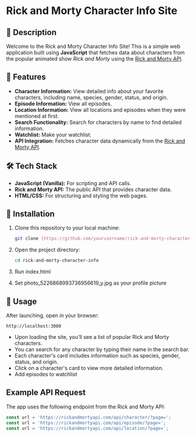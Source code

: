 # Rick and Morty Character Info Site

## 📖 Description
Welcome to the Rick and Morty Character Info Site! This is a simple web application built using **JavaScript** that fetches data about characters from the popular animated show _Rick and Morty_ using the [Rick and Morty API](https://rickandmortyapi.com/).

## 🚀 Features

- **Character Information:** View detailed info about your favorite characters, including name, species, gender, status, and origin.
- **Episode Information:** View all episodes.
- **Location Information:** View all locations and episodes when they were mentioned at first.
- **Search Functionality:** Search for characters by name to find detailed information.
- **Watchlist:** Make your watchlist.
- **API Integration:** Fetches character data dynamically from the [Rick and Morty API](https://rickandmortyapi.com/).

## 🛠 Tech Stack

- **JavaScript (Vanilla):** For scripting and API calls.
- **Rick and Morty API:** The public API that provides character data.
- **HTML/CSS:** For structuring and styling the web pages.

## 📌 Installation

1. Clone this repository to your local machine:

    ```bash
    git clone [https://github.com/yourusername/rick-and-morty-character-info.git](https://github.com/OleksandrZaynyato/Rick_and_Morty_characters.git)
    ```

2. Open the project directory:

    ```bash
    cd rick-and-morty-character-info
    ```

3. Run index.html
4. Set photo_5226868993736956619_y.jpg as your profile picture

## 🎯 Usage
After launching, open in your browser:
  ```
  http://localhost:3000
  ```

- Upon loading the site, you'll see a list of popular Rick and Morty characters.
- You can search for any character by typing their name in the search bar.
- Each character's card includes information such as species, gender, status, and origin.
- Click on a character's card to view more detailed information.
- Add episodes to watchlist

## Example API Request

The app uses the following endpoint from the Rick and Morty API:

```javascript
const url = 'https://rickandmortyapi.com/api/character/?page=';
const url = 'https://rickandmortyapi.com/api/episode/?page=';
const url = 'https://rickandmortyapi.com/api/location/?page=';

